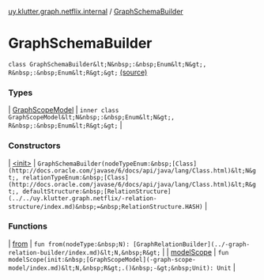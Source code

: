 [uy.klutter.graph.netflix.internal](../index.md) / [GraphSchemaBuilder](.)


# GraphSchemaBuilder

`class GraphSchemaBuilder&lt;N&nbsp;:&nbsp;Enum&lt;N&gt;, R&nbsp;:&nbsp;Enum&lt;R&gt;&gt;` [(source)](https://github.com/kohesive/klutter/blob/master/netflix-graph-jdk6/src/main/kotlin/uy/klutter/graph/netflix/internal/Schema.kt#L11)



### Types


| [GraphScopeModel](-graph-scope-model/index.md) | `inner class GraphScopeModel&lt;N&nbsp;:&nbsp;Enum&lt;N&gt;, R&nbsp;:&nbsp;Enum&lt;R&gt;&gt;` |


### Constructors


| [&lt;init&gt;](-init-.md) | `GraphSchemaBuilder(nodeTypeEnum:&nbsp;[Class](http://docs.oracle.com/javase/6/docs/api/java/lang/Class.html)&lt;N&gt;, relationTypeEnum:&nbsp;[Class](http://docs.oracle.com/javase/6/docs/api/java/lang/Class.html)&lt;R&gt;, defaultStructure:&nbsp;[RelationStructure](../../uy.klutter.graph.netflix/-relation-structure/index.md)&nbsp;=&nbsp;RelationStructure.HASH)` |


### Functions


| [from](from.md) | `fun from(nodeType:&nbsp;N): [GraphRelationBuilder](../-graph-relation-builder/index.md)&lt;N,&nbsp;R&gt;` |
| [modelScope](model-scope.md) | `fun modelScope(init:&nbsp;[GraphScopeModel](-graph-scope-model/index.md)&lt;N,&nbsp;R&gt;.()&nbsp;-&gt;&nbsp;Unit): Unit` |

